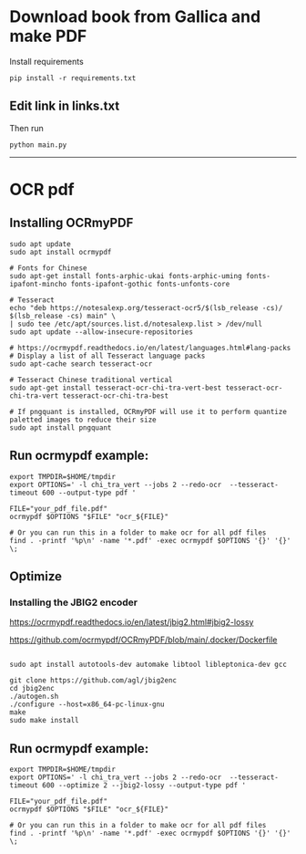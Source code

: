 # Download book from Gallica and make PDF

Install requirements
```
pip install -r requirements.txt

```
## Edit link in __links.txt__

Then run
```
python main.py

```

---

# OCR pdf

## Installing OCRmyPDF

```
sudo apt update
sudo apt install ocrmypdf

# Fonts for Chinese
sudo apt-get install fonts-arphic-ukai fonts-arphic-uming fonts-ipafont-mincho fonts-ipafont-gothic fonts-unfonts-core

# Tesseract
echo "deb https://notesalexp.org/tesseract-ocr5/$(lsb_release -cs)/ $(lsb_release -cs) main" \
| sudo tee /etc/apt/sources.list.d/notesalexp.list > /dev/null
sudo apt update --allow-insecure-repositories

# https://ocrmypdf.readthedocs.io/en/latest/languages.html#lang-packs
# Display a list of all Tesseract language packs
sudo apt-cache search tesseract-ocr

# Tesseract Chinese traditional vertical
sudo apt-get install tesseract-ocr-chi-tra-vert-best tesseract-ocr-chi-tra-vert tesseract-ocr-chi-tra-best

# If pngquant is installed, OCRmyPDF will use it to perform quantize paletted images to reduce their size
sudo apt install pngquant

```

## Run ocrmypdf example:

```
export TMPDIR=$HOME/tmpdir
export OPTIONS=' -l chi_tra_vert --jobs 2 --redo-ocr  --tesseract-timeout 600 --output-type pdf '

FILE="your_pdf_file.pdf"
ocrmypdf $OPTIONS "$FILE" "ocr_${FILE}"

# Or you can run this in a folder to make ocr for all pdf files
find . -printf '%p\n' -name '*.pdf' -exec ocrmypdf $OPTIONS '{}' '{}' \;

```

## Optimize

### Installing the JBIG2 encoder

https://ocrmypdf.readthedocs.io/en/latest/jbig2.html#jbig2-lossy

https://github.com/ocrmypdf/OCRmyPDF/blob/main/.docker/Dockerfile

```

sudo apt install autotools-dev automake libtool libleptonica-dev gcc

git clone https://github.com/agl/jbig2enc
cd jbig2enc
./autogen.sh
./configure --host=x86_64-pc-linux-gnu
make
sudo make install

```

## Run ocrmypdf example:

```
export TMPDIR=$HOME/tmpdir
export OPTIONS=' -l chi_tra_vert --jobs 2 --redo-ocr  --tesseract-timeout 600 --optimize 2 --jbig2-lossy --output-type pdf '

FILE="your_pdf_file.pdf"
ocrmypdf $OPTIONS "$FILE" "ocr_${FILE}"

# Or you can run this in a folder to make ocr for all pdf files
find . -printf '%p\n' -name '*.pdf' -exec ocrmypdf $OPTIONS '{}' '{}' \;

```

